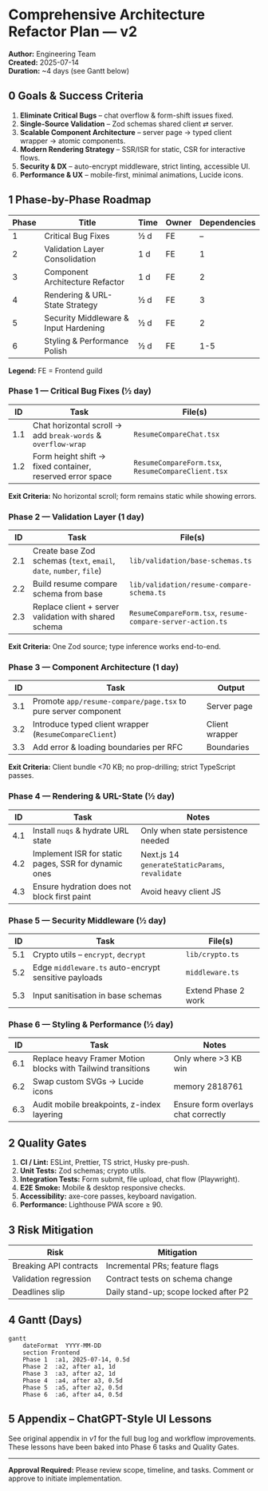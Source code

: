 # Comprehensive Architecture Refactor Plan — **v2**

**Author:** Engineering Team  
**Created:** 2025-07-14  
**Duration:** ~4 days (see Gantt below)

## 0 Goals & Success Criteria

1. **Eliminate Critical Bugs** – chat overflow & form-shift issues fixed.
2. **Single-Source Validation** – Zod schemas shared client ⇄ server.
3. **Scalable Component Architecture** – server page → typed client wrapper → atomic components.
4. **Modern Rendering Strategy** – SSR/ISR for static, CSR for interactive flows.
5. **Security & DX** – auto-encrypt middleware, strict linting, accessible UI.
6. **Performance & UX** – mobile-first, minimal animations, Lucide icons.

## 1 Phase-by-Phase Roadmap

| Phase | Title                                 | Time | Owner | Dependencies |
| ----- | ------------------------------------- | ---- | ----- | ------------ |
| 1     | Critical Bug Fixes                    | ½ d  | FE    | –            |
| 2     | Validation Layer Consolidation        | 1 d  | FE    | 1            |
| 3     | Component Architecture Refactor       | 1 d  | FE    | 2            |
| 4     | Rendering & URL-State Strategy        | ½ d  | FE    | 3            |
| 5     | Security Middleware & Input Hardening | ½ d  | FE    | 2            |
| 6     | Styling & Performance Polish          | ½ d  | FE    | 1-5          |

**Legend:** FE = Frontend guild

### Phase 1 — Critical Bug Fixes (½ day)

| ID  | Task                                                         | File(s)                                            |
| --- | ------------------------------------------------------------ | -------------------------------------------------- |
| 1.1 | Chat horizontal scroll → add `break-words` & `overflow-wrap` | `ResumeCompareChat.tsx`                            |
| 1.2 | Form height shift → fixed container, reserved error space    | `ResumeCompareForm.tsx`, `ResumeCompareClient.tsx` |

**Exit Criteria:** No horizontal scroll; form remains static while showing errors.

### Phase 2 — Validation Layer (1 day)

| ID  | Task                                                                | File(s)                                                    |
| --- | ------------------------------------------------------------------- | ---------------------------------------------------------- |
| 2.1 | Create base Zod schemas (`text`, `email`, `date`, `number`, `file`) | `lib/validation/base-schemas.ts`                           |
| 2.2 | Build resume compare schema from base                               | `lib/validation/resume-compare-schema.ts`                  |
| 2.3 | Replace client + server validation with shared schema               | `ResumeCompareForm.tsx`, `resume-compare-server-action.ts` |

**Exit Criteria:** One Zod source; type inference works end-to-end.

### Phase 3 — Component Architecture (1 day)

| ID  | Task                                                                  | Output               |
| --- | --------------------------------------------------------------------- | -------------------- |
| 3.1 | Promote `app/resume-compare/page.tsx` to pure server component        | Server page          |
| 3.2 | Introduce typed client wrapper (`ResumeCompareClient`)                | Client wrapper       |
| 3.3 | Add error & loading boundaries per RFC                                | Boundaries           |

**Exit Criteria:** Client bundle <70 KB; no prop-drilling; strict TypeScript passes.

### Phase 4 — Rendering & URL-State (½ day)

| ID  | Task                                                 | Notes                                           |
| --- | ---------------------------------------------------- | ----------------------------------------------- |
| 4.1 | Install `nuqs` & hydrate URL state                   | Only when state persistence needed              |
| 4.2 | Implement ISR for static pages, SSR for dynamic ones | Next.js 14 `generateStaticParams`, `revalidate` |
| 4.3 | Ensure hydration does not block first paint          | Avoid heavy client JS                           |

### Phase 5 — Security Middleware (½ day)

| ID  | Task                                                 | File(s)             |
| --- | ---------------------------------------------------- | ------------------- |
| 5.1 | Crypto utils – `encrypt`, `decrypt`                  | `lib/crypto.ts`     |
| 5.2 | Edge `middleware.ts` auto-encrypt sensitive payloads | `middleware.ts`     |
| 5.3 | Input sanitisation in base schemas                   | Extend Phase 2 work |

### Phase 6 — Styling & Performance (½ day)

| ID  | Task                                                         | Notes                               |
| --- | ------------------------------------------------------------ | ----------------------------------- |
| 6.1 | Replace heavy Framer Motion blocks with Tailwind transitions | Only where >3 KB win                |
| 6.2 | Swap custom SVGs → Lucide icons                              | memory 2818761                      |
| 6.3 | Audit mobile breakpoints, z-index layering                   | Ensure form overlays chat correctly |

## 2 Quality Gates

1. **CI / Lint:** ESLint, Prettier, TS strict, Husky pre-push.
2. **Unit Tests:** Zod schemas; crypto utils.
3. **Integration Tests:** Form submit, file upload, chat flow (Playwright).
4. **E2E Smoke:** Mobile & desktop responsive checks.
5. **Accessibility:** axe-core passes, keyboard navigation.
6. **Performance:** Lighthouse PWA score ≥ 90.

## 3 Risk Mitigation

| Risk                   | Mitigation                            |
| ---------------------- | ------------------------------------- |
| Breaking API contracts | Incremental PRs; feature flags        |
| Validation regression  | Contract tests on schema change       |
| Deadlines slip         | Daily stand-up; scope locked after P2 |

## 4 Gantt (Days)

```mermaid
gantt
    dateFormat  YYYY-MM-DD
    section Frontend
    Phase 1  :a1, 2025-07-14, 0.5d
    Phase 2  :a2, after a1, 1d
    Phase 3  :a3, after a2, 1d
    Phase 4  :a4, after a3, 0.5d
    Phase 5  :a5, after a2, 0.5d
    Phase 6  :a6, after a4, 0.5d
```

## 5 Appendix – ChatGPT-Style UI Lessons

See original appendix in _v1_ for the full bug log and workflow improvements. These lessons have been baked into Phase 6 tasks and Quality Gates.

---

**Approval Required:** Please review scope, timeline, and tasks. Comment or approve to initiate implementation.
